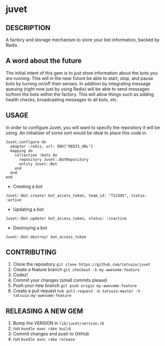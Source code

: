 juvet
=====

## DESCRIPTION

A factory and storage mechanism to store your bot information, backed by Redis.

A word about the future
-----------------------

The initial intent of this gem is to just store information about the bots you are running. This will in the near future be able to start, stop, and pause bots by turning on/off their senses. In addition by integrating message queuing (right now just by using Redis) will be able to send messages to/from the bots within the factory. This will allow things such as adding health checks, broadcasting messages to all bots, etc.

## USAGE

In order to configure Juvet, you will want to specify the repository it will be using. An initializer of some sort would be ideal to place this code in.

```
Juvet.configure do
  adapter :redis, url: ENV["REDIS_URL"]
  mapping do
    collection :bots do
      repository Juvet::BotRepository
      entity Juvet::Bot
    end
  end
end
```

* Creating a bot

```
Juvet::Bot.create! bot_access_token, team_id: "T12345", status: :active
```

* Updating a bot

```
Juvet::Bot.update! bot_access_token, status: :inactive
```

* Destroying a bot

```
Juvet::Bot.destroy! bot_access_token
```

## CONTRIBUTING

1. Clone the repository `git clone https://github.com/tatsuio/juvet`
1. Create a feature branch `git checkout -b my-awesome-feature`
1. Codez!
1. Commit your changes (small commits please)
1. Push your new branch `git push origin my-awesome-feature`
1. Create a pull request `hub pull-request -b tatsuio:master -h tatsuio:my-awesome-feature`

## RELEASING A NEW GEM

1. Bump the VERSION in `lib/juvet/version.rb`
1. run `bundle exec rake build`
1. Commit changes and push to GitHub
1. run `bundle exec rake release`
